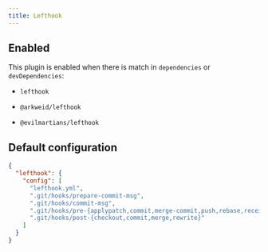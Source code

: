 ```yaml
---
title: Lefthook
---
```


## Enabled

This plugin is enabled when there is match in `dependencies` or
`devDependencies`:

- `lefthook`

- `@arkweid/lefthook`

- `@evilmartians/lefthook`

## Default configuration

```json
{
  "lefthook": {
    "config": [
      "lefthook.yml",
      ".git/hooks/prepare-commit-msg",
      ".git/hooks/commit-msg",
      ".git/hooks/pre-{applypatch,commit,merge-commit,push,rebase,receive}",
      ".git/hooks/post-{checkout,commit,merge,rewrite}"
    ]
  }
}
```
